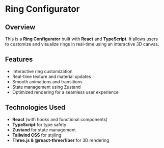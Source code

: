 # Ring Configurator

## Overview
This is a **Ring Configurator** built with **React** and **TypeScript**. It allows users to customize and visualize rings in real-time using an interactive 3D canvas.

## Features
- Interactive ring customization
- Real-time texture and material updates
- Smooth animations and transitions
- State management using Zustand
- Optimized rendering for a seamless user experience

## Technologies Used
- **React** (with hooks and functional components)
- **TypeScript** for type safety
- **Zustand** for state management
- **Tailwind CSS** for styling
- **Three.js & @react-three/fiber** for 3D rendering

